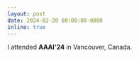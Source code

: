 ```yaml
---
layout: post
date: 2024-02-20 08:00:00-0800
inline: true
---
```


I attended **AAAI'24** in Vancouver, Canada.
